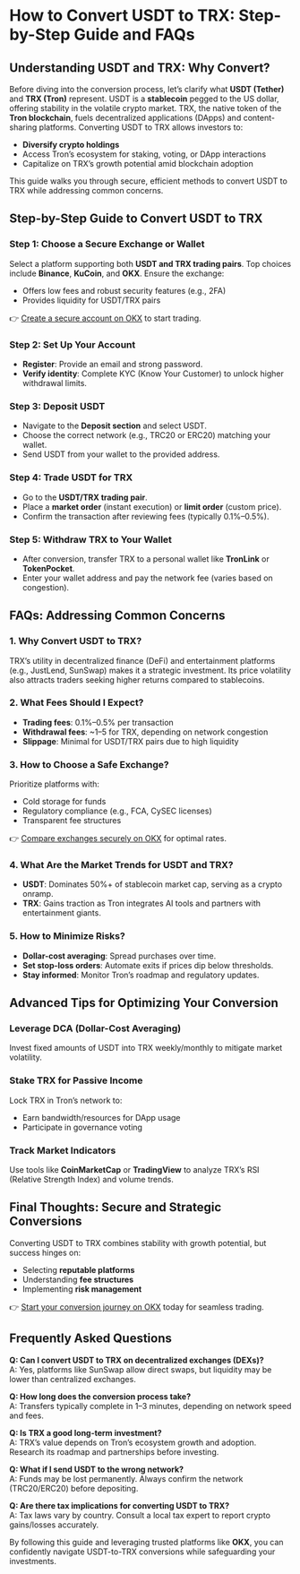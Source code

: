 # How to Convert USDT to TRX: Step-by-Step Guide and FAQs  

## Understanding USDT and TRX: Why Convert?  

Before diving into the conversion process, let’s clarify what **USDT (Tether)** and **TRX (Tron)** represent. USDT is a **stablecoin** pegged to the US dollar, offering stability in the volatile crypto market. TRX, the native token of the **Tron blockchain**, fuels decentralized applications (DApps) and content-sharing platforms. Converting USDT to TRX allows investors to:  

- **Diversify crypto holdings**  
- Access Tron’s ecosystem for staking, voting, or DApp interactions  
- Capitalize on TRX’s growth potential amid blockchain adoption  

This guide walks you through secure, efficient methods to convert USDT to TRX while addressing common concerns.  

## Step-by-Step Guide to Convert USDT to TRX  

### Step 1: Choose a Secure Exchange or Wallet  
Select a platform supporting both **USDT and TRX trading pairs**. Top choices include **Binance**, **KuCoin**, and **OKX**. Ensure the exchange:  
- Offers low fees and robust security features (e.g., 2FA)  
- Provides liquidity for USDT/TRX pairs  

👉 [Create a secure account on OKX](https://bit.ly/okx-bonus) to start trading.  

### Step 2: Set Up Your Account  
- **Register**: Provide an email and strong password.  
- **Verify identity**: Complete KYC (Know Your Customer) to unlock higher withdrawal limits.  

### Step 3: Deposit USDT  
- Navigate to the **Deposit section** and select USDT.  
- Choose the correct network (e.g., TRC20 or ERC20) matching your wallet.  
- Send USDT from your wallet to the provided address.  

### Step 4: Trade USDT for TRX  
- Go to the **USDT/TRX trading pair**.  
- Place a **market order** (instant execution) or **limit order** (custom price).  
- Confirm the transaction after reviewing fees (typically 0.1%–0.5%).  

### Step 5: Withdraw TRX to Your Wallet  
- After conversion, transfer TRX to a personal wallet like **TronLink** or **TokenPocket**.  
- Enter your wallet address and pay the network fee (varies based on congestion).  

## FAQs: Addressing Common Concerns  

### 1. **Why Convert USDT to TRX?**  
TRX’s utility in decentralized finance (DeFi) and entertainment platforms (e.g., JustLend, SunSwap) makes it a strategic investment. Its price volatility also attracts traders seeking higher returns compared to stablecoins.  

### 2. **What Fees Should I Expect?**  
- **Trading fees**: 0.1%–0.5% per transaction  
- **Withdrawal fees**: ~$1–$5 for TRX, depending on network congestion  
- **Slippage**: Minimal for USDT/TRX pairs due to high liquidity  

### 3. **How to Choose a Safe Exchange?**  
Prioritize platforms with:  
- Cold storage for funds  
- Regulatory compliance (e.g., FCA, CySEC licenses)  
- Transparent fee structures  

👉 [Compare exchanges securely on OKX](https://bit.ly/okx-bonus) for optimal rates.  

### 4. **What Are the Market Trends for USDT and TRX?**  
- **USDT**: Dominates 50%+ of stablecoin market cap, serving as a crypto onramp.  
- **TRX**: Gains traction as Tron integrates AI tools and partners with entertainment giants.  

### 5. **How to Minimize Risks?**  
- **Dollar-cost averaging**: Spread purchases over time.  
- **Set stop-loss orders**: Automate exits if prices dip below thresholds.  
- **Stay informed**: Monitor Tron’s roadmap and regulatory updates.  

## Advanced Tips for Optimizing Your Conversion  

### Leverage DCA (Dollar-Cost Averaging)  
Invest fixed amounts of USDT into TRX weekly/monthly to mitigate market volatility.  

### Stake TRX for Passive Income  
Lock TRX in Tron’s network to:  
- Earn bandwidth/resources for DApp usage  
- Participate in governance voting  

### Track Market Indicators  
Use tools like **CoinMarketCap** or **TradingView** to analyze TRX’s RSI (Relative Strength Index) and volume trends.  

## Final Thoughts: Secure and Strategic Conversions  

Converting USDT to TRX combines stability with growth potential, but success hinges on:  
- Selecting **reputable platforms**  
- Understanding **fee structures**  
- Implementing **risk management**  

👉 [Start your conversion journey on OKX](https://bit.ly/okx-bonus) today for seamless trading.  

## Frequently Asked Questions  

**Q: Can I convert USDT to TRX on decentralized exchanges (DEXs)?**  
A: Yes, platforms like SunSwap allow direct swaps, but liquidity may be lower than centralized exchanges.  

**Q: How long does the conversion process take?**  
A: Transfers typically complete in 1–3 minutes, depending on network speed and fees.  

**Q: Is TRX a good long-term investment?**  
A: TRX’s value depends on Tron’s ecosystem growth and adoption. Research its roadmap and partnerships before investing.  

**Q: What if I send USDT to the wrong network?**  
A: Funds may be lost permanently. Always confirm the network (TRC20/ERC20) before depositing.  

**Q: Are there tax implications for converting USDT to TRX?**  
A: Tax laws vary by country. Consult a local tax expert to report crypto gains/losses accurately.  

By following this guide and leveraging trusted platforms like **OKX**, you can confidently navigate USDT-to-TRX conversions while safeguarding your investments.